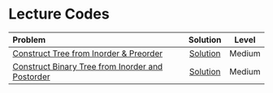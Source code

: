 # Lecture Codes

|  Problem  |  Solution  |  Level  |
|:----------|:----------:|:-------:|
|  [Construct Tree from Inorder & Preorder](https://www.geeksforgeeks.org/problems/construct-tree-1/1)  |  [Solution]()  |  Medium  |
|  [Construct Binary Tree from Inorder and Postorder](https://www.geeksforgeeks.org/problems/tree-from-postorder-and-inorder/1)  |  [Solution]()  |  Medium  |